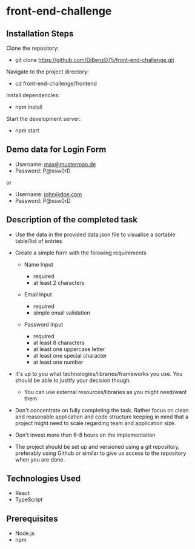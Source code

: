 # front-end-challenge

## Installation Steps

Clone the repository:
- git clone https://github.com/DiBenzD75/front-end-challenge.git

Navigate to the project directory:
- cd front-end-challenge/frontend

Install dependencies:
- npm install

Start the development server:
- npm start
## Demo data for Login Form
- Username: max@musterman.de
- Password: P@ssw0rD

or

- Username: john@doe.com
- Password: P@ssw0rD

## Description of the completed task

- Use the data in the provided data.json file to visualise a sortable table/list of entries

- Create a simple form with the folowing requirements

  - Name Input

    - required
    - at least 2 characters

  - Email Input

    - required
    - simple email validation

  - Password Input

    - required
    - at least 8 characters
    - at least one uppercase letter
    - at least one special character
    - at least one number

- It's up to you what technologies/libraries/frameworks you use. You should be able to justify your decision though.

  - You can use external resources/libraries as you might need/want them

- Don't concentrate on fully completing the task. Rather focus on clean and reasonable application and code structure keeping in mind that a project might need to scale regarding team and application size.

- Don't invest more than 6-8 hours on the implementation
- The project should be set up and versioned using a git repository, preferably using Github or similar to give us access to the repository when you are done.

## Technologies Used
- React
- TypeScript
## Prerequisites
- Node.js
- npm






